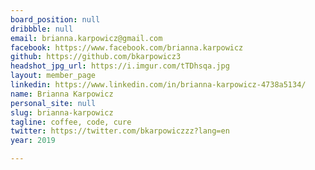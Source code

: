 ```yaml
---
board_position: null
dribbble: null
email: brianna.karpowicz@gmail.com
facebook: https://www.facebook.com/brianna.karpowicz
github: https://github.com/bkarpowicz3
headshot_jpg_url: https://i.imgur.com/tTDhsqa.jpg
layout: member_page
linkedin: https://www.linkedin.com/in/brianna-karpowicz-4738a5134/
name: Brianna Karpowicz
personal_site: null
slug: brianna-karpowicz
tagline: coffee, code, cure
twitter: https://twitter.com/bkarpowiczzz?lang=en
year: 2019

---
```

